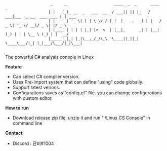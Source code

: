 ```
                    _     _                     ____  _  _      ____                      _      
                   | |   (_)_ __  _   ___  __  / ___|| || |_   / ___|___  _ __  ___  ___ | | ___ 
                   | |   | | '_ \| | | \ \/ / | |  |_  ..  _| | |   / _ \| '_ \/ __|/ _ \| |/ _ \
                   | |___| | | | | |_| |>  <  | |__|_      _| | |__| (_) | | | \__ \ (_) | |  __/
                   |_____|_|_| |_|\__,_/_/\_\  \____||_||_|    \____\___/|_| |_|___/\___/|_|\___|
                                                                               
```

The powerful C# analysis console in Linux

**Feature**
- Can select C# compiler version.
- Uses Pre-import system that can define "using" code globally.
- Support latest verions.
- Configurations saves as "config.cf" file. you can change configurations with custom editor.

**How to run**
- Download release zip file, unzip it and run "./Linux CS Console" in command line

**Contact**
- Discord : 단비#1004

